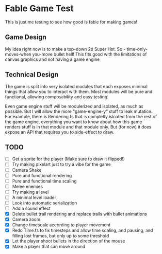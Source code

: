 # Fable Game Test

This is just me testing to see how good is fable for making games!

## Game Design

My idea right now is to make a top-down 2d Super Hot. So - time-only-moves-when
you-move bullet hell!
This fits good with the limitations of canvas graphics and not having a game
engine

## Technical Design

The game is split into very isolated modules that each exposes minimal things
that allow you to interact with them. Most modules will be pure and functional,
allowing composability and easy testing!

Even game engine stuff will be modulerized and isolated, as much as possible.
But I will allow the more "game-engine-y" stuff to leak mutation.
For example, there is Rendering.fs that is completly isloated from the rest
of the game engine, everything you want to know about how this game renders
stuff is in that module and that module only. But (for now) it does expose an
API that requires you to side-effect to draw.

## TODO

- [ ] Get a sprite for the player (Make sure to draw it flipped!)
- [ ] Try making pixelart just to try a vibe for the game
- [ ] Camera Shake
- [ ] Pure and functional rendering
- [ ] Pure and functional time scaling
- [ ] Melee enemies
- [ ] Try making a level
- [ ] A minimal level loader
- [ ] Look into automatic serialization
- [ ] Add a sound effect
- [x] Delete bullet trail rendering and replace trails with bullet animations
- [x] Camera zoom
- [x] Change timescale according to player movement
- [x] Redo Time.fs to fix timesteps and allow time scaling, and pausing, and filling lost frames, but only up to some threshold
- [x] Let the player shoot bullets in the direction of the mouse
- [x] Make a player that can move around
